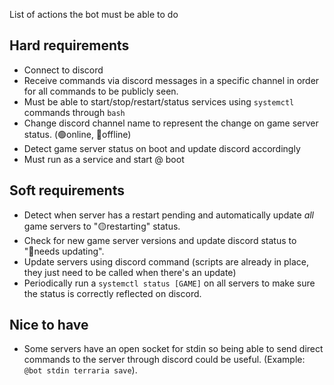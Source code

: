 List of actions the bot must be able to do

## Hard requirements

- Connect to discord
- Receive commands via discord messages in a specific channel in order for all commands to be publicly seen.
- Must be able to start/stop/restart/status services using `systemctl` commands through `bash`
- Change discord channel name to represent the change on game server status. (🟢online, 🔴offline)
- Detect game server status on boot and update discord accordingly
- Must run as a service and start @ boot

## Soft requirements

- Detect when server has a restart pending and automatically update _all_ game servers to "🟡restarting" status.
- Check for new game server versions and update discord status to "🔵needs updating".
- Update servers using discord command (scripts are already in place, they just need to be called when there's an update)
- Periodically run a `systemctl status [GAME]` on all servers to make sure the status is correctly reflected on discord.

## Nice to have

- Some servers have an open socket for stdin so being able to send direct commands to the server through discord could be useful. (Example: `@bot stdin terraria save`).
